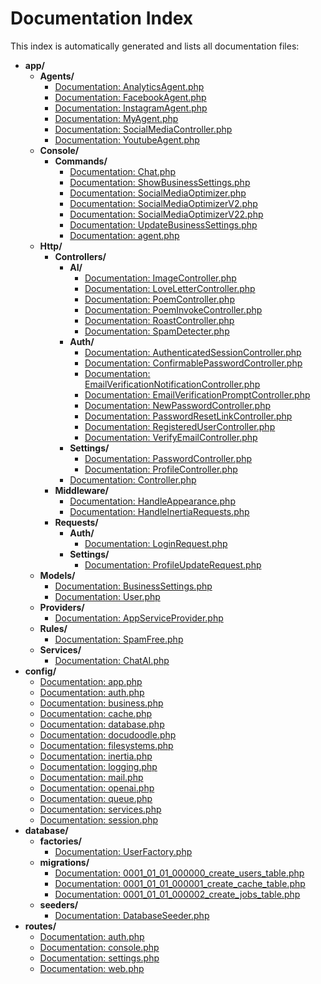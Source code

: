 # Documentation Index

This index is automatically generated and lists all documentation files:

* **app/**
  * **Agents/**
    * [Documentation: AnalyticsAgent.php](app\Agents\AnalyticsAgent.md)
    * [Documentation: FacebookAgent.php](app\Agents\FacebookAgent.md)
    * [Documentation: InstagramAgent.php](app\Agents\InstagramAgent.md)
    * [Documentation: MyAgent.php](app\Agents\MyAgent.md)
    * [Documentation: SocialMediaController.php](app\Agents\SocialMediaController.md)
    * [Documentation: YoutubeAgent.php](app\Agents\YoutubeAgent.md)
  * **Console/**
    * **Commands/**
      * [Documentation: Chat.php](app\Console\Commands\Chat.md)
      * [Documentation: ShowBusinessSettings.php](app\Console\Commands\ShowBusinessSettings.md)
      * [Documentation: SocialMediaOptimizer.php](app\Console\Commands\SocialMediaOptimizer.md)
      * [Documentation: SocialMediaOptimizerV2.php](app\Console\Commands\SocialMediaOptimizerV2.md)
      * [Documentation: SocialMediaOptimizerV22.php](app\Console\Commands\SocialMediaOptimizerV22.md)
      * [Documentation: UpdateBusinessSettings.php](app\Console\Commands\UpdateBusinessSettings.md)
      * [Documentation: agent.php](app\Console\Commands\agent.md)
  * **Http/**
    * **Controllers/**
      * **AI/**
        * [Documentation: ImageController.php](app\Http\Controllers\AI\ImageController.md)
        * [Documentation: LoveLetterController.php](app\Http\Controllers\AI\LoveLetterController.md)
        * [Documentation: PoemController.php](app\Http\Controllers\AI\PoemController.md)
        * [Documentation: PoemInvokeController.php](app\Http\Controllers\AI\PoemInvokeController.md)
        * [Documentation: RoastController.php](app\Http\Controllers\AI\RoastController.md)
        * [Documentation: SpamDetecter.php](app\Http\Controllers\AI\SpamDetecter.md)
      * **Auth/**
        * [Documentation: AuthenticatedSessionController.php](app\Http\Controllers\Auth\AuthenticatedSessionController.md)
        * [Documentation: ConfirmablePasswordController.php](app\Http\Controllers\Auth\ConfirmablePasswordController.md)
        * [Documentation: EmailVerificationNotificationController.php](app\Http\Controllers\Auth\EmailVerificationNotificationController.md)
        * [Documentation: EmailVerificationPromptController.php](app\Http\Controllers\Auth\EmailVerificationPromptController.md)
        * [Documentation: NewPasswordController.php](app\Http\Controllers\Auth\NewPasswordController.md)
        * [Documentation: PasswordResetLinkController.php](app\Http\Controllers\Auth\PasswordResetLinkController.md)
        * [Documentation: RegisteredUserController.php](app\Http\Controllers\Auth\RegisteredUserController.md)
        * [Documentation: VerifyEmailController.php](app\Http\Controllers\Auth\VerifyEmailController.md)
      * **Settings/**
        * [Documentation: PasswordController.php](app\Http\Controllers\Settings\PasswordController.md)
        * [Documentation: ProfileController.php](app\Http\Controllers\Settings\ProfileController.md)
      * [Documentation: Controller.php](app\Http\Controllers\Controller.md)
    * **Middleware/**
      * [Documentation: HandleAppearance.php](app\Http\Middleware\HandleAppearance.md)
      * [Documentation: HandleInertiaRequests.php](app\Http\Middleware\HandleInertiaRequests.md)
    * **Requests/**
      * **Auth/**
        * [Documentation: LoginRequest.php](app\Http\Requests\Auth\LoginRequest.md)
      * **Settings/**
        * [Documentation: ProfileUpdateRequest.php](app\Http\Requests\Settings\ProfileUpdateRequest.md)
  * **Models/**
    * [Documentation: BusinessSettings.php](app\Models\BusinessSettings.md)
    * [Documentation: User.php](app\Models\User.md)
  * **Providers/**
    * [Documentation: AppServiceProvider.php](app\Providers\AppServiceProvider.md)
  * **Rules/**
    * [Documentation: SpamFree.php](app\Rules\SpamFree.md)
  * **Services/**
    * [Documentation: ChatAI.php](app\Services\ChatAI.md)
* **config/**
  * [Documentation: app.php](config\app.md)
  * [Documentation: auth.php](config\auth.md)
  * [Documentation: business.php](config\business.md)
  * [Documentation: cache.php](config\cache.md)
  * [Documentation: database.php](config\database.md)
  * [Documentation: docudoodle.php](config\docudoodle.md)
  * [Documentation: filesystems.php](config\filesystems.md)
  * [Documentation: inertia.php](config\inertia.md)
  * [Documentation: logging.php](config\logging.md)
  * [Documentation: mail.php](config\mail.md)
  * [Documentation: openai.php](config\openai.md)
  * [Documentation: queue.php](config\queue.md)
  * [Documentation: services.php](config\services.md)
  * [Documentation: session.php](config\session.md)
* **database/**
  * **factories/**
    * [Documentation: UserFactory.php](database\factories\UserFactory.md)
  * **migrations/**
    * [Documentation: 0001_01_01_000000_create_users_table.php](database\migrations\0001_01_01_000000_create_users_table.md)
    * [Documentation: 0001_01_01_000001_create_cache_table.php](database\migrations\0001_01_01_000001_create_cache_table.md)
    * [Documentation: 0001_01_01_000002_create_jobs_table.php](database\migrations\0001_01_01_000002_create_jobs_table.md)
  * **seeders/**
    * [Documentation: DatabaseSeeder.php](database\seeders\DatabaseSeeder.md)
* **routes/**
  * [Documentation: auth.php](routes\auth.md)
  * [Documentation: console.php](routes\console.md)
  * [Documentation: settings.php](routes\settings.md)
  * [Documentation: web.php](routes\web.md)
